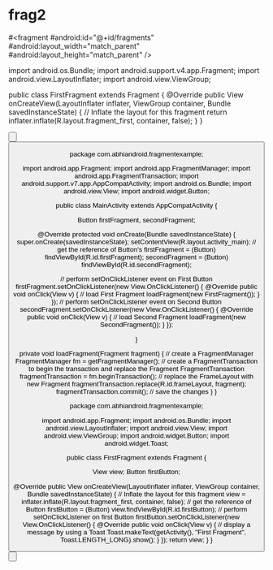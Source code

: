# frag2

#<fragment
#android:id="@+id/fragments"
#android:layout_width="match_parent"
#android:layout_height="match_parent" />

import android.os.Bundle;
import android.support.v4.app.Fragment;
import android.view.LayoutInflater;
import android.view.ViewGroup;

public class FirstFragment extends Fragment {
@Override
public View onCreateView(LayoutInflater inflater, ViewGroup container,
Bundle savedInstanceState) {
// Inflate the layout for this fragment
return inflater.inflate(R.layout.fragment_first, container, false);
}
}



<LinearLayout xmlns:android="http://schemas.android.com/apk/res/android"
xmlns:tools="http://schemas.android.com/tools"
android:layout_width="match_parent"
android:layout_height="match_parent"
android:orientation="vertical"
android:paddingBottom="@dimen/activity_vertical_margin"
android:paddingLeft="@dimen/activity_horizontal_margin"
android:paddingRight="@dimen/activity_horizontal_margin"
android:paddingTop="@dimen/activity_vertical_margin"
tools:context=".MainActivity">
<!-- display two Button's and a FrameLayout to replace the Fragment's  -->
<Button
android:id="@+id/firstFragment"
android:layout_width="match_parent"
android:layout_height="wrap_content"
android:background="@color/button_background_color"
android:text="First Fragment"
android:textColor="@color/white"
android:textSize="20sp" />

<Button
android:id="@+id/secondFragment"
android:layout_width="match_parent"
android:layout_height="wrap_content"
android:layout_marginTop="10dp"
android:background="@color/button_background_color"
android:text="Second Fragment"
android:textColor="@color/white"
android:textSize="20sp" />

<FrameLayout
android:id="@+id/frameLayout"
android:layout_width="match_parent"
android:layout_height="match_parent"
android:layout_marginTop="10dp" />
</LinearLayout>




package com.abhiandroid.fragmentexample;

import android.app.Fragment;
import android.app.FragmentManager;
import android.app.FragmentTransaction;
import android.support.v7.app.AppCompatActivity;
import android.os.Bundle;
import android.view.View;
import android.widget.Button;

public class MainActivity extends AppCompatActivity {

Button firstFragment, secondFragment;

@Override
protected void onCreate(Bundle savedInstanceState) {
super.onCreate(savedInstanceState);
setContentView(R.layout.activity_main);
// get the reference of Button's
firstFragment = (Button) findViewById(R.id.firstFragment);
secondFragment = (Button) findViewById(R.id.secondFragment);

// perform setOnClickListener event on First Button
firstFragment.setOnClickListener(new View.OnClickListener() {
@Override
public void onClick(View v) {
// load First Fragment
loadFragment(new FirstFragment());
}
});
// perform setOnClickListener event on Second Button
secondFragment.setOnClickListener(new View.OnClickListener() {
@Override
public void onClick(View v) {
// load Second Fragment
loadFragment(new SecondFragment());
}
});

}

private void loadFragment(Fragment fragment) {
// create a FragmentManager
FragmentManager fm = getFragmentManager();
// create a FragmentTransaction to begin the transaction and replace the Fragment
FragmentTransaction fragmentTransaction = fm.beginTransaction();
// replace the FrameLayout with new Fragment
fragmentTransaction.replace(R.id.frameLayout, fragment);
fragmentTransaction.commit(); // save the changes
}
}




package com.abhiandroid.fragmentexample;

import android.app.Fragment;
import android.os.Bundle;
import android.view.LayoutInflater;
import android.view.View;
import android.view.ViewGroup;
import android.widget.Button;
import android.widget.Toast;

public class FirstFragment extends Fragment {


View view;
Button firstButton;

@Override
public View onCreateView(LayoutInflater inflater, ViewGroup container,
Bundle savedInstanceState) {
// Inflate the layout for this fragment
view = inflater.inflate(R.layout.fragment_first, container, false);
// get the reference of Button
firstButton = (Button) view.findViewById(R.id.firstButton);
// perform setOnClickListener on first Button
firstButton.setOnClickListener(new View.OnClickListener() {
@Override
public void onClick(View v) {
// display a message by using a Toast
Toast.makeText(getActivity(), "First Fragment", Toast.LENGTH_LONG).show();
}
});
return view;
}
}



<RelativeLayout xmlns:android="http://schemas.android.com/apk/res/android"
xmlns:tools="http://schemas.android.com/tools"
android:layout_width="match_parent"
android:layout_height="match_parent"
tools:context="com.abhiandroid.fragmentexample.FirstFragment">

<!--TextView and Button displayed in First Fragment -->
<TextView
android:layout_width="wrap_content"
android:layout_height="wrap_content"
android:layout_centerHorizontal="true"
android:layout_marginTop="100dp"
android:text="This is First Fragment"
android:textColor="@color/black"
android:textSize="25sp" />

<Button
android:id="@+id/firstButton"
android:layout_width="fill_parent"
android:layout_height="wrap_content"
android:layout_centerInParent="true"
android:layout_marginLeft="20dp"
android:layout_marginRight="20dp"
android:background="@color/green"
android:text="First Fragment"
android:textColor="@color/white"
android:textSize="20sp"
android:textStyle="bold" />
</RelativeLayout>




